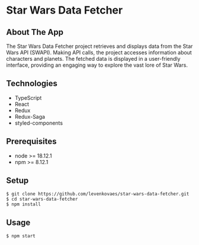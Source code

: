 # Star Wars Data Fetcher

## About The App
The Star Wars Data Fetcher project retrieves and displays data from the Star Wars API (SWAPI). Making API calls, the project accesses information about characters and planets. The fetched data is displayed in a user-friendly interface, providing an engaging way to explore the vast lore of Star Wars.

## Technologies
- TypeScript<br>
- React<br>
- Redux<br>
- Redux-Saga<br>
- styled-components<br>

## Prerequisites
- node >= 18.12.1
- npm >= 8.12.1

## Setup
    $ git clone https://github.com/levenkovaes/star-wars-data-fetcher.git
    $ cd star-wars-data-fetcher
    $ npm install

## Usage
    $ npm start
